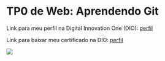 <h1>TP0 de Web: Aprendendo Git</h1>

Link para meu perfil na Digital Innovation One (DIO):
<a href="https://web.digitalinnovation.one/users/fabiana_kamo?tab=achievements">
  perfil
</a>

Link para baixar meu certificado na DIO:
<a href="https://certificates.digitalinnovation.one/7E2E198D">
  perfil
</a>


<img src="https://fegemo.github.io/cefet-web/images/medalha-curso-git-na-dio.png">
